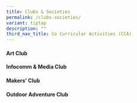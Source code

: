 ```yaml
---
title: Clubs & Societies
permalink: /clubs-societies/
variant: tiptap
description: ""
third_nav_title: Co Curricular Activities (CCA)
---
```

<h4><strong>Art Club</strong></h4>
<h4><strong>Infocomm &amp; Media Club</strong></h4>
<h4><strong>Makers’ Club</strong></h4>
<h4><strong>Outdoor Adventure Club</strong></h4>
<p></p>